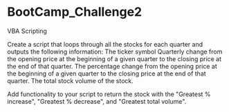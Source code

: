 # BootCamp_Challenge2

VBA Scripting

Create a script that loops through all the stocks for each quarter and outputs the following information: 
  The ticker symbol Quarterly change from the opening price at the beginning of a given quarter to the closing price at the end of that quarter. 
  The percentage change from the opening price at the beginning of a given quarter to the closing price at the end of that quarter. 
  The total stock volume of the stock.

Add functionality to your script to return the stock with the "Greatest % increase", "Greatest % decrease", and "Greatest total volume".
